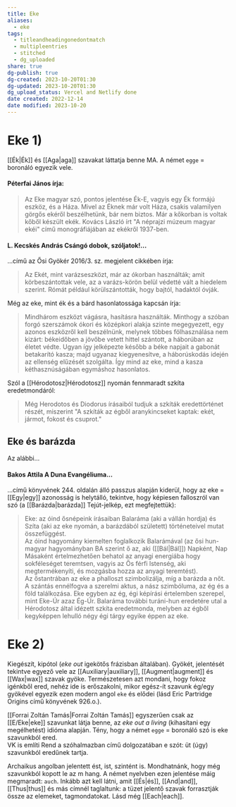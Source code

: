 ```yaml
---
title: Eke
aliases:
  - eke
tags:
  - titleandheadingonedontmatch
  - multipleentries
  - stitched
  - dg_uploaded
share: true
dg-publish: true
dg-created: 2023-10-20T01:30
dg-updated: 2023-10-20T01:30
dg_upload_status: Vercel and Netlify done
date created: 2022-12-14
date modified: 2023-10-20
---
```


# Eke 1)

[[Ék\|Ék]] és [[Aga\|aga]] szavakat láttatja benne MA. A német `egge` = boronáló egyezik vele.  

#### Péterfai János írja:

> Az Eke magyar szó, pontos jelentése Ék-E, vagyis egy Ék formájú eszköz, és a Háza. Mivel az Éknek már volt Háza, csakis valamilyen görgős ekéről beszélhetünk, bár nem biztos. Már a kőkorban is voltak kőből készült ekék. Kovács László írt "A néprajzi múzeum magyar ekéi" című monográfiájában az ekékről 1937-ben.  

#### L. Kecskés András Csángó dobok, szóljatok!...

...című az Ősi Gyökér 2016/3. sz. megjelent cikkében írja:  
> Az Ekét, mint varázseszközt, már az ókorban használták; amit körbeszántottak vele, az a varázs-körön belül védetté vált a hiedelem szerint. Rómát például körülszántották, hogy bajtól, hadaktól óvják.  

Még az eke, mint ék és a bárd hasonlatossága kapcsán írja:  
> Mindhárom eszközt vágásra, hasításra használták. Minthogy a szóban forgó szerszámok ókori és középkori alakja szinte megegyezett, egy azonos eszközről kell beszélnünk, melynek többes fölhasználása nem kizárt: békeidőben a jövőbe vetett hittel szántott, a háborúban az életet védte. Ugyan így jelképezte később a béke napjait a gabonát betakarító kasza; majd ugyanaz kiegyenesítve, a háborúskodás idején az ellenség elűzését szolgálta. Így mind az eke, mind a kasza kéthasznúságában egymáshoz hasonlatos.  

Szól a [[Hérodotosz\|Hérodotosz]] nyomán fennmaradt szkíta eredetmondáról:  
> Még Herodotos és Diodorus írásaiból tudjuk a szkíták eredettörténet részét, miszerint "A szkíták az égből aranykincseket kaptak: ekét, jármot, fokost és csuprot."  

## Eke és barázda

Az alábbi...

#### Bakos Attila A Duna Evangéliuma...

...című könyvének 244. oldalán álló passzus alapján kiderül, hogy az eke = [[Egy\|egy]] azonosság is helytálló, tekintve, hogy képiesen falloszról van szó (a [[Barázda\|barázda]] Tejút-jelkép, ezt megfejtettük):  
> Eke: az óind ősnépeink írásaiban Balaráma (aki a vállán hordja) és Szíta (aki az eke nyomán, a barázdából született) történeteivel mutat összefüggést.  
> Az óind hagyomány kiemelten foglalkozik Balarámával (az ősi hun-magyar hagyományban BA szerint ő az, aki ([[Bál\|Bál]]) Napként, Nap Másaként értelmezhetően behatol az anyagi energiába hogy sokféleséget teremtsen, vagyis az Ős férfi Istenség, aki megtermékenyíti, és mozgásba hozza az anyagi teremtést).  
> Az őstantrában az eke a phalloszt szimbolizálja, míg a barázda a nőt. A szántás ennélfogva a szerelmi aktus, a nász szimbóluma, az ég és a föld találkozása. Eke egyben az ég, égi képírási értelemben szerepel, mint Eke-Úr azaz Ég-Úr. Balaráma további turáni-hun eredetére utal a Hérodotosz által idézett szkíta eredetmonda, melyben az égből kegyképpen lehulló négy égi tárgy egyike éppen az eke.  

# Eke 2)

Kiegészít, kipótol (*eke out* igekötős frázisban általában). Gyökét, jelentését tekintve egyező vele az [[Auxiliary\|auxiliary]], [[Augment\|augment]] és [[Wax\|wax]] szavak gyöke. Természetesen azt mondani, hogy fokoz igénkből ered, nehéz ide is erőszakolni, mikor egész-ít szavunk ég/egy gyökével egyezik ezen modern angol `eke` és elődei (lásd Eric Partridge Origins című könyvének 926.o.).  

[[Forrai Zoltán Tamás\|Forrai Zoltán Tamás]] egyszerűen csak az [[E/Eke\|eke]] szavunkat látja benne, az *eke out a living* (kihasítani egy megélhetést) idióma alapján. Tény, hogy a német `egge` = boronáló szó is eke szavunkból ered.  
VK is említi Rend a szóhalmazban című dolgozatában e szót: üt (úgy) szavunkból eredűnek tartja.  

Archaikus angolban jelentett ést, ist, szintént is. Mondhatnánk, hogy még szavunkból kopott le az m hang. A német nyelvben ezen jelentése máig megmaradt: `auch`. Inkább azt kell látni, amit [[És\|és]], [[And\|and]], [[Thus\|thus]] és más címnél taglaltunk: a tüzet jelentő szavak forrasztják össze az elemeket, tagmondatokat. Lásd még [[Each\|each]].  